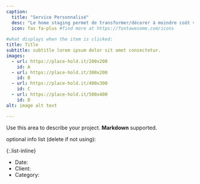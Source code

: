 ```yaml
---
caption:
  title: "Service Personnalisé"
  desc: "Le home staging permet de transformer/décorer à moindre coût votre logement. Il n’y a aucun changement concernant les murs et la structure architectural. On déplace le mobilier, on décore, on peint, on accessoirise."
  icon: fas fa-plus #find more at https://fontawesome.com/icons
  
#what displays when the item is clicked:
title: Title
subtitle: subtitle lorem ipsum dolor sit amet consectetur.
images:
  - url: https://place-hold.it/200x200
    id: A
  - url: https://place-hold.it/300x200
    id: B
  - url: https://place-hold.it/400x300
    id: C
  - url: https://place-hold.it/500x400
    id: D
alt: image alt text

---
```

Use this area to describe your project. **Markdown** supported.

optional info list (delete if not using):

{:.list-inline} 
- Date: 
- Client: 
- Category: 


